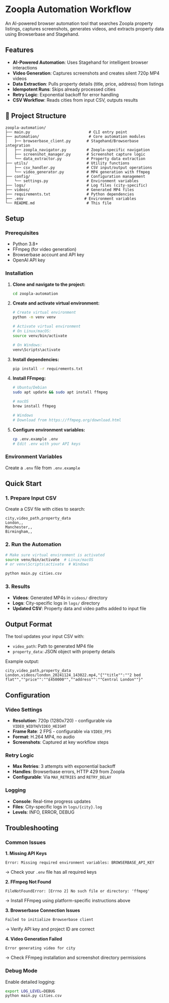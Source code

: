 # Zoopla Automation Workflow

An AI-powered browser automation tool that searches Zoopla property listings, captures screenshots, generates videos, and extracts property data using Browserbase and Stagehand.

## Features

- **AI-Powered Automation**: Uses Stagehand for intelligent browser interactions
- **Video Generation**: Captures screenshots and creates silent 720p MP4 videos
- **Data Extraction**: Pulls property details (title, price, address) from listings
- **Idempotent Runs**: Skips already processed cities
- **Retry Logic**: Exponential backoff for error handling
- **CSV Workflow**: Reads cities from input CSV, outputs results

## 📁 Project Structure

```
zoopla-automation/
├── main.py                          # CLI entry point
├── automation/                      # Core automation modules
│   ├── browserbase_client.py       # Stagehand/Browserbase integration
│   ├── zoopla_navigator.py         # Zoopla-specific navigation
│   ├── screenshot_manager.py       # Screenshot capture logic
│   └── data_extractor.py           # Property data extraction
├── utils/                          # Utility functions
│   ├── csv_handler.py              # CSV input/output operations
│   └── video_generator.py          # MP4 generation with ffmpeg
├── config/                         # Configuration management
│   └── settings.py                 # Environment variables
├── logs/                           # Log files (city-specific)
├── videos/                         # Generated MP4 files
├── requirements.txt                # Python dependencies
├── .env                           # Environment variables
└── README.md                       # This file
```

## Setup

### Prerequisites

- Python 3.8+
- FFmpeg (for video generation)
- Browserbase account and API key
- OpenAI API key

### Installation

1. **Clone and navigate to the project:**
   ```bash
   cd zoopla-automation
   ```

2. **Create and activate virtual environment:**
   ```bash
   # Create virtual environment
   python -m venv venv
   
   # Activate virtual environment
   # On Linux/macOS:
   source venv/bin/activate
   
   # On Windows:
   venv\Scripts\activate
   ```

3. **Install dependencies:**
   ```bash
   pip install -r requirements.txt
   ```

4. **Install FFmpeg:**
   ```bash
   # Ubuntu/Debian
   sudo apt update && sudo apt install ffmpeg
   
   # macOS
   brew install ffmpeg
   
   # Windows
   # Download from https://ffmpeg.org/download.html
   ```

5. **Configure environment variables:**
   ```bash
   cp .env.example .env
   # Edit .env with your API keys
   ```

### Environment Variables

Create a `.env` file from `.env.example`


## Quick Start

### 1. Prepare Input CSV

Create a CSV file with cities to search:

```csv
city,video_path,property_data
London,,
Manchester,,
Birmingham,,
```

### 2. Run the Automation

```bash
# Make sure virtual environment is activated
source venv/bin/activate  # Linux/macOS
# or venv\Scripts\activate  # Windows

python main.py cities.csv
```

### 3. Results

- **Videos**: Generated MP4s in `videos/` directory
- **Logs**: City-specific logs in `logs/` directory  
- **Updated CSV**: Property data and video paths added to input file

## Output Format

The tool updates your input CSV with:

- `video_path`: Path to generated MP4 file
- `property_data`: JSON object with property details

Example output:
```csv
city,video_path,property_data
London,videos/london_20241124_143022.mp4,"{""title"":""2 bed flat"",""price"":""£450000"",""address"":""Central London""}"
```

## Configuration

### Video Settings

- **Resolution**: 720p (1280x720) - configurable via `VIDEO_WIDTH`/`VIDEO_HEIGHT`
- **Frame Rate**: 2 FPS - configurable via `VIDEO_FPS`  
- **Format**: H.264 MP4, no audio
- **Screenshots**: Captured at key workflow steps

### Retry Logic

- **Max Retries**: 3 attempts with exponential backoff
- **Handles**: Browserbase errors, HTTP 429 from Zoopla
- **Configurable**: Via `MAX_RETRIES` and `RETRY_DELAY`

### Logging

- **Console**: Real-time progress updates
- **Files**: City-specific logs in `logs/{city}.log`
- **Levels**: INFO, ERROR, DEBUG

## Troubleshooting

### Common Issues

**1. Missing API Keys**
```
Error: Missing required environment variables: BROWSERBASE_API_KEY
```
→ Check your `.env` file has all required keys

**2. FFmpeg Not Found**
```
FileNotFoundError: [Errno 2] No such file or directory: 'ffmpeg'
```
→ Install FFmpeg using platform-specific instructions above

**3. Browserbase Connection Issues**
```
Failed to initialize Browserbase client
```
→ Verify API key and project ID are correct

**4. Video Generation Failed**
```
Error generating video for city
```
→ Check FFmpeg installation and screenshot directory permissions

### Debug Mode

Enable detailed logging:
```bash
export LOG_LEVEL=DEBUG
python main.py cities.csv
```
